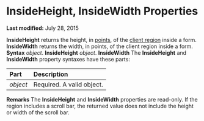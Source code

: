 
# InsideHeight, InsideWidth Properties

 **Last modified:** July 28, 2015


 **InsideHeight** returns the height, in [points](b8bdf64f-5920-1ae9-16d0-b26d09524a30.md), of the  [client region](7ce2c60f-29fb-96e2-2516-73c99a6e7cff.md) inside a form. **InsideWidth** returns the width, in points, of the client region inside a form.
 **Syntax**
 _object_. **InsideHeight**
 _object_. **InsideWidth**
The  **InsideHeight** and **InsideWidth** property syntaxes have these parts:


|**Part**|**Description**|
|:-----|:-----|
| _object_|Required. A valid object.|
 **Remarks**
The  **InsideHeight** and **InsideWidth** properties are read-only. If the region includes a scroll bar, the returned value does not include the height or width of the scroll bar.

